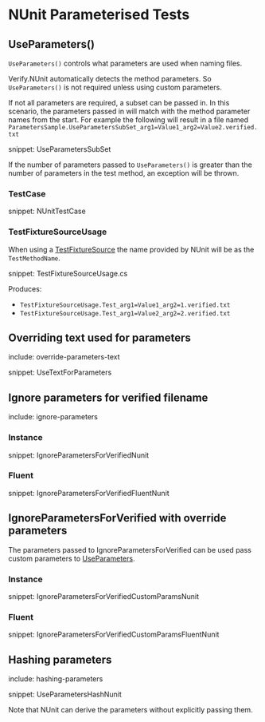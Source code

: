 # NUnit Parameterised Tests


## UseParameters()

`UseParameters()` controls what parameters are used when naming files. 

Verify.NUnit automatically detects the method parameters. So `UseParameters()` is not required unless using custom parameters.

If not all parameters are required, a subset can be passed in. In this scenario, the parameters passed in will match with the method parameter names from the start. For example the following will result in a file named `ParametersSample.UseParametersSubSet_arg1=Value1_arg2=Value2.verified.txt`

snippet: UseParametersSubSet

If the number of parameters passed to `UseParameters()` is greater than the number of parameters in the test method, an exception will be thrown.


### TestCase

snippet: NUnitTestCase


### TestFixtureSourceUsage

When using a [TestFixtureSource](https://docs.nunit.org/articles/nunit/writing-tests/attributes/testfixturesource.html) the name provided by NUnit will be as the `TestMethodName`.

snippet: TestFixtureSourceUsage.cs

Produces:

 * `TestFixtureSourceUsage.Test_arg1=Value1_arg2=1.verified.txt`
 * `TestFixtureSourceUsage.Test_arg1=Value2_arg2=2.verified.txt`


## Overriding text used for parameters

include: override-parameters-text


snippet: UseTextForParameters


## Ignore parameters for verified filename

include: ignore-parameters


### Instance

snippet: IgnoreParametersForVerifiedNunit


### Fluent

snippet: IgnoreParametersForVerifiedFluentNunit


## IgnoreParametersForVerified with override parameters

The parameters passed to IgnoreParametersForVerified can be used pass custom parameters to [UseParameters](#UseParameters).


### Instance

snippet: IgnoreParametersForVerifiedCustomParamsNunit


### Fluent

snippet: IgnoreParametersForVerifiedCustomParamsFluentNunit


## Hashing parameters

include: hashing-parameters

snippet: UseParametersHashNunit

Note that NUnit can derive the parameters without explicitly passing them.